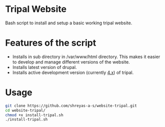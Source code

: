 # Tripal Website
Bash script to install and setup a basic working tripal website.

# Features of the script
- Installs in sub directory in /var/www/html directory. This makes it easier to develop and manage different versions of the website.
- Installs latest version of drupal.
- Installs active development version (currently [4.x](https://github.com/tripal/tripal/tree/4.x)) of tripal.

# Usage
```bash
git clone https://github.com/shreyas-a-s/website-tripal.git
cd website-tripal/
chmod +x install-tripal.sh
./install-tripal.sh
```

